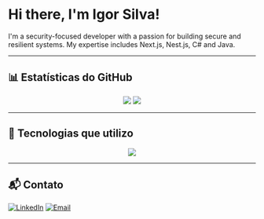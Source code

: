 # Hi there, I'm Igor Silva!

I'm a security-focused developer with a passion for building secure and resilient systems. My expertise includes Next.js, Nest.js, C# and Java.

---

## 📊 Estatísticas do GitHub
<p align="center">
  <img src="https://github-readme-stats.vercel.app/api/top-langs/?username=IgorSecurityDeveloper&layout=compact&theme=radical" />
  <img src="https://github-readme-stats.vercel.app/api?username=IgorSecurityDeveloper&show_icons=true&layout=compact&theme=radical&count_private=true" />
</p>

---

## 🚀 Tecnologias que utilizo

<p align="center">
  <img src="https://skillicons.dev/icons?i=react,nextjs,astro,nodejs,nestjs,java,cs,dotnet,js,python,mysql,mongodb,git,linux,windows" />
</p>

---

## 📬 Contato

[![LinkedIn](https://img.shields.io/badge/LinkedIn-blue?style=for-the-badge&logo=linkedin)](https://www.linkedin.com/in/igoramarals96/)  [![Email](https://img.shields.io/badge/Email-D14836?style=for-the-badge&logo=gmail&logoColor=white)](mailto:igoramarals96@gmail.com)

